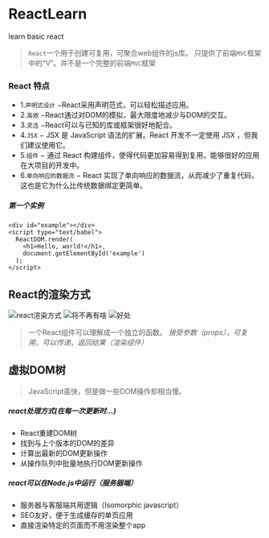 # ReactLearn
learn basic react 

>`React`一个用于创建可复用，可聚合web组件的js库。 只提供了前端`MVC`框架中的“V”。并不是一个完整的前端`MVC`框架

### React 特点
- 1.`声明式设计` −React采用声明范式，可以轻松描述应用。
- 2.`高效` −React通过对DOM的模拟，最大限度地减少与DOM的交互。
- 3.`灵活` −React可以与已知的库或框架很好地配合。
- 4.`JSX` − JSX 是 JavaScript 语法的扩展。React 开发不一定使用 JSX ，但我们建议使用它。
- 5.`组件` − 通过 React 构建组件，使得代码更加容易得到复用，能够很好的应用在大项目的开发中。
- 6.`单向响应的数据流` − React 实现了单向响应的数据流，从而减少了重复代码，这也是它为什么比传统数据绑定更简单。

##### 第一个实例

```
<div id="example"></div>
<script type="text/babel">
  ReactDOM.render(
    <h1>Hello, world!</h1>,
    document.getElementById('example')
  );
</script>
```

## React的渲染方式
![react渲染方式](https://i.imgur.com/f48ariI.png)
![将不再有啥](https://i.imgur.com/UqBVbfZ.png)
![好处](https://i.imgur.com/xpHpreo.png)

>一个React组件可以理解成一个独立的函数。
>*接受参数（props）*，*可复用*，*可以传递*，*返回结果（渲染组件）*

## 虚拟DOM树
>JavaScript虽快，但是做一些DOM操作却相当慢。

##### react处理方式(在每一次更新时...)
- React重建DOM树
- 找到与上个版本的DOM的差异
- 计算出最新的DOM更新操作
- 从操作队列中批量地执行DOM更新操作

##### react可以在Node.js中运行（服务器端）
- 服务器与客服端共用逻辑（Isomorphic javascript）
- SEO友好，便于生成缓存的单页应用
- 直接渲染特定的页面而不用渲染整个app